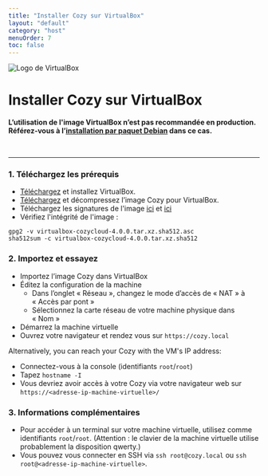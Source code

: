 ```yaml
---
title: "Installer Cozy sur VirtualBox"
layout: "default"
category: "host"
menuOrder: 7
toc: false
---
```



<div class="install-inner-logo">
<img alt="Logo de VirtualBox" src="/assets/images/virtualbox-logo.png">
</div>

# Installer Cozy sur VirtualBox

**L’utilisation de l'image VirtualBox n’est pas recommandée en production.**
**Référez-vous à l’[installation par paquet Debian](install-on-debian.html) dans ce cas.**

<br>

---

<h3>1. Téléchargez les prérequis</h3>

* [Téléchargez](https://www.virtualbox.org/wiki/Downloads) et installez VirtualBox.
* [Téléchargez](https://files.cozycloud.cc/cozy/cozy-virtualbox_latest.tar.xz) et décompressez l’image Cozy pour VirtualBox.
* Téléchargez les signatures de l'image [ici](https://files.cozycloud.cc/cozy/cozy-virtualbox_latest.tar.xz.sha512.asc) et [ici](https://files.cozycloud.cc/cozy/cozy-virtualbox_latestt.tar.xz.sha512)
* Vérifiez l'intégrité de l'image :

```
gpg2 -v virtualbox-cozycloud-4.0.0.tar.xz.sha512.asc
sha512sum -c virtualbox-cozycloud-4.0.0.tar.xz.sha512
```

<h3>2. Importez et essayez</h3>

* Importez l’image Cozy dans VirtualBox
* Éditez la configuration de la machine
  * Dans l’onglet « Réseau », changez le mode d’accès de « NAT » à « Accès par pont »
  * Sélectionnez la carte réseau de votre machine physique dans « Nom »
* Démarrez la machine virtuelle
* Ouvrez votre navigateur et rendez vous sur `https://cozy.local`

Alternatively, you can reach your Cozy with the VM's IP address:

  * Connectez-vous à la console (identifiants `root`/`root`)
  * Tapez `hostname -I`
  * Vous devriez avoir accès à votre Cozy via votre navigateur web sur `https://<adresse-ip-machine-virtuelle>/`


<h3>3. Informations complémentaires</h3>

* Pour accéder à un terminal sur votre machine virtuelle, utilisez comme identifiants `root`/`root`. (Attention : le clavier de la machine virtuelle utilise probablement la disposition qwerty.)
* Vous pouvez vous connecter en SSH via `ssh root@cozy.local` ou `ssh root@<adresse-ip-machine-virtuelle>`.
